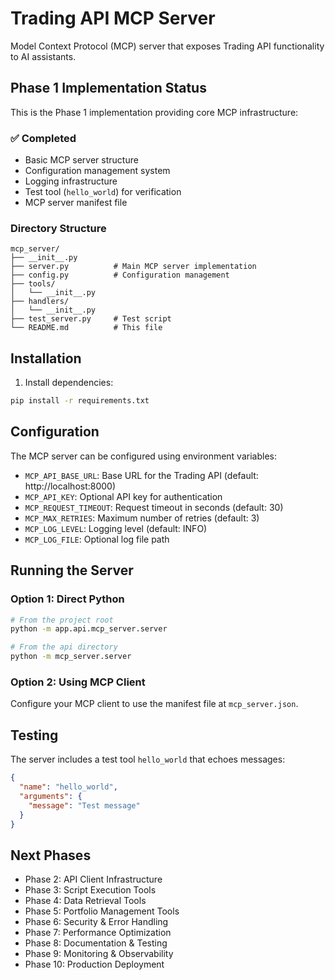 # Trading API MCP Server

Model Context Protocol (MCP) server that exposes Trading API functionality to AI assistants.

## Phase 1 Implementation Status

This is the Phase 1 implementation providing core MCP infrastructure:

### ✅ Completed
- Basic MCP server structure
- Configuration management system
- Logging infrastructure
- Test tool (`hello_world`) for verification
- MCP server manifest file

### Directory Structure
```
mcp_server/
├── __init__.py
├── server.py          # Main MCP server implementation
├── config.py          # Configuration management
├── tools/
│   └── __init__.py
├── handlers/
│   └── __init__.py
├── test_server.py     # Test script
└── README.md          # This file
```

## Installation

1. Install dependencies:
```bash
pip install -r requirements.txt
```

## Configuration

The MCP server can be configured using environment variables:

- `MCP_API_BASE_URL`: Base URL for the Trading API (default: http://localhost:8000)
- `MCP_API_KEY`: Optional API key for authentication
- `MCP_REQUEST_TIMEOUT`: Request timeout in seconds (default: 30)
- `MCP_MAX_RETRIES`: Maximum number of retries (default: 3)
- `MCP_LOG_LEVEL`: Logging level (default: INFO)
- `MCP_LOG_FILE`: Optional log file path

## Running the Server

### Option 1: Direct Python
```bash
# From the project root
python -m app.api.mcp_server.server

# From the api directory
python -m mcp_server.server
```

### Option 2: Using MCP Client
Configure your MCP client to use the manifest file at `mcp_server.json`.

## Testing

The server includes a test tool `hello_world` that echoes messages:

```json
{
  "name": "hello_world",
  "arguments": {
    "message": "Test message"
  }
}
```

## Next Phases

- Phase 2: API Client Infrastructure
- Phase 3: Script Execution Tools
- Phase 4: Data Retrieval Tools
- Phase 5: Portfolio Management Tools
- Phase 6: Security & Error Handling
- Phase 7: Performance Optimization
- Phase 8: Documentation & Testing
- Phase 9: Monitoring & Observability
- Phase 10: Production Deployment